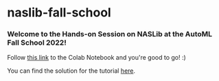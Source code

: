 # naslib-fall-school

### Welcome to the Hands-on Session on NASLib at the AutoML Fall School 2022!

Follow [this link](https://colab.research.google.com/drive/1uEm5nw0wmAIWP97YzPloTKZA5DJXActL?usp=sharing) to the Colab Notebook and you're good to go! :)

You can find the solution for the tutorial [here](https://drive.google.com/file/d/1u-_1IsvveqA68UvjQyCPwpDE3Pc9uxmh/view?usp=sharing).
